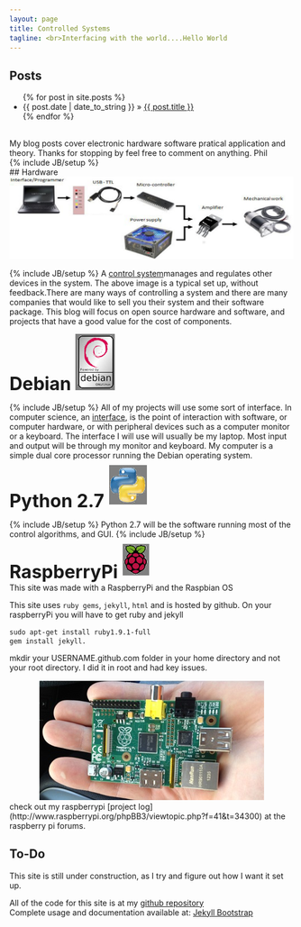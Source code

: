 ```yaml
---
layout: page
title: Controlled Systems
tagline: <br>Interfacing with the world....Hello World
--- 
```

## Posts
<ul class="posts">
  {% for post in site.posts %}
    <li><span>{{ post.date | date_to_string }}</span> &raquo; <a href="{{ BASE_PATH }}{{ post.url }}">{{ post.title }}</a></li>
  {% endfor %}
</ul>
<br>
My blog posts cover electronic hardware software pratical application and theory. Thanks for stopping by feel free to comment on anything.
Phil 
<br>
{% include JB/setup %}
<br>
## Hardware
<section role="hardware">
  <img src="/img/hardware.JPG" />
</section>

{% include JB/setup %}
A [control system](http://en.wikipedia.org/wiki/Control_system)manages and regulates other devices in the system. The above image is a typical set up, without feedback.There are many ways of controlling a system and there are many companies that would like to sell you their system and their software package. This blog will focus on open source hardware and software, and projects that have a good value for the cost of components. 

<section role="debian">
  <font size="6"><b>Debian </b> </font>
  <img src="/img/debian.JPG" style="position: relative; top: 0px; left: 0px;" />
</section>

{% include JB/setup %}
All of my projects will use some sort of interface. In computer science, an [interface](http://en.wikipedia.org/wiki/Interface_%28computing%29),  is the point of interaction with software, or computer hardware, or with peripheral devices such as a computer monitor or a keyboard.  The interface I will use will usually be my laptop. Most input and output will be through my monitor and keyboard. 
My computer is  a simple dual core processor running the Debian operating system. 

<section role="python">
  <font size="6"><b>Python 2.7</b> </font>
  <img src="/img/python.JPG" style="position: relative; top: -5px; left: 0px;" />
</section>

{% include JB/setup %}
Python 2.7 will be the software running most of the control algorithms, and GUI. 
{% include JB/setup %}

    
<section role="raspberry_pi">
  <font size="6"><b>RaspberryPi</b> </font>
  <img src="/img/raspberry_pi.JPG" style="position: relative; top: -5px; left: 0px;" />
</section>
This site was made with a RaspberryPi and the Raspbian OS
    
This site uses `ruby gems`, `jekyll`, `html` and is hosted by github.
On your raspberryPi you will have to get ruby and jekyll
    
    sudo apt-get install ruby1.9.1-full
    gem install jekyll.

mkdir your USERNAME.github.com folder in your home directory and not your root directory. I did it in root and had key issues.

<div id="wrapper" style="width:100%; text-align:center">
<img src="/img/palm_pi.JPG" />
</div>
check out my raspberrypi [project log](http://www.raspberrypi.org/phpBB3/viewtopic.php?f=41&t=34300) at the raspberry pi forums. 

## To-Do
This site is still under construction, as I try and figure out how I want it set up.

All of the code for this site is at my [github repository](http://github.com/philwilliammee/philwilliammee.github.com)<br>
Complete usage and documentation available at: [Jekyll Bootstrap](http://jekyllbootstrap.com)



